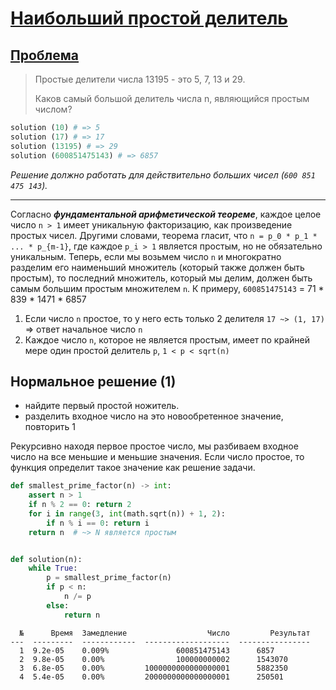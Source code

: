 # [Наибольший простой делитель](https://www.codewars.com/kata/5646ac68901dc5c31a000022/python)

## [Проблема](https://euler.jakumo.org/problems/view/3.html)

> Простые делители числа 13195 - это 5, 7, 13 и 29.
>
> Каков самый большой делитель числа n, являющийся простым числом?


``` python
solution (10) # => 5 
solution (17) # => 17
solution (13195) # => 29
solution (600851475143) # => 6857
```
*Решение должно работать для действительно больших чисел (`600 851 475 143`).*

----

Согласно ***фундаментальной арифметической теореме***, каждое целое число `n > 1` имеет уникальную факторизацию, как произведение простых чисел.
Другими словами, теорема гласит, что `n = p_0 * p_1 * ... * p_{m-1}`, где каждое `p_i > 1` является простым, но не обязательно уникальным.
Теперь, если мы возьмем число `n` и многократно разделим его наименьший множитель (который также должен быть простым), то последний
 множитель, который мы делим, должен быть самым большим простым множителем `n`. К примеру, `600851475143` = 71 * 839 * 1471 * 6857


1. Если число `n` простое, то у него есть только 2 делителя `17 ~> (1, 17)` => ответ начальное число `n` 
2. Каждое число `n`, которое не является простым, имеет по крайней мере один простой делитель `p`, `1 < p < sqrt(n)`

## Нормальное решение (1)

- найдите первый простой ножитель.
- разделить входное число на это новообретенное значение, повторить 1

Рекурсивно находя первое простое число, мы разбиваем входное число на все меньшие и меньшие значения. 
Если число простое, то функция определит такое значение как решение задачи.

```python
def smallest_prime_factor(n) -> int:
    assert n > 1
    if n % 2 == 0: return 2
    for i in range(3, int(math.sqrt(n)) + 1, 2):
        if n % i == 0: return i
    return n  # ~> N является простым


def solution(n):
    while True:
        p = smallest_prime_factor(n)
        if p < n:
            n /= p
        else:
            return n
```
``` text
  №      Время  Замедление                  Число         Результат
---  ---------  ------------  -------------------  ----------------
  1  9.2e-05    0.009%               600851475143      6857
  2  9.8e-05    0.00%                100000000002      1543070
  3  6.8e-05    0.00%         1000000000000000001      5882350
  4  5.4e-05    0.00%         2000000000000000001      250501
```
